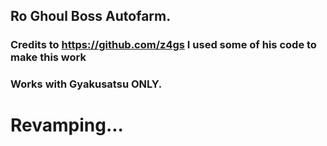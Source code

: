 ## Ro Ghoul Boss Autofarm.
### Credits to https://github.com/z4gs I used some of his code to make this work
### Works with Gyakusatsu ONLY.

# Revamping...
